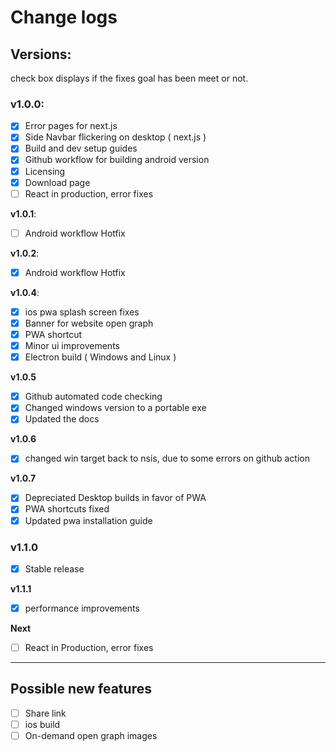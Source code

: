 # Change logs

## Versions:
check box displays if the fixes goal has been meet or not.

### **v1.0.0**:
- [X] Error pages for next.js
- [X] Side Navbar flickering on desktop ( next.js )
- [X] Build and dev setup guides
- [X] Github workflow for building android version
- [X] Licensing
- [X] Download page
- [ ] React in production, error fixes

**v1.0.1**:
- [ ] Android workflow Hotfix

**v1.0.2**:
- [X] Android workflow Hotfix

**v1.0.4**:
- [X] ios pwa splash screen fixes
- [X] Banner for website open graph
- [X] PWA shortcut
- [X] Minor ui improvements
- [X] Electron build ( Windows and Linux )

**v1.0.5**
- [X] Github automated code checking
- [X] Changed windows version to a portable exe
- [X] Updated the docs

**v1.0.6**
- [X] changed win target back to nsis, due to some errors on github action 

**v1.0.7**
- [X] Depreciated Desktop builds in favor of PWA
- [X] PWA shortcuts fixed
- [X] Updated pwa installation guide

### **v1.1.0**
- [X] Stable release

**v1.1.1**
- [X] performance improvements

**Next**
- [ ] React in Production, error fixes


---

## Possible new features
- [ ] Share link
- [ ] ios build
- [ ] On-demand open graph images